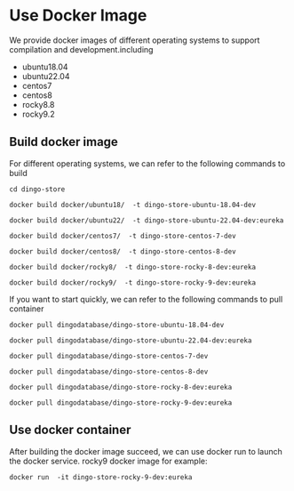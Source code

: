 # Use Docker Image

We provide docker images of different operating systems to support compilation and development.including

- ubuntu18.04
- ubuntu22.04
- centos7
- centos8
- rocky8.8
- rocky9.2

## Build docker image

For different operating systems, we can refer to the following commands to build

``````
cd dingo-store 

docker build docker/ubuntu18/  -t dingo-store-ubuntu-18.04-dev

docker build docker/ubuntu22/  -t dingo-store-ubuntu-22.04-dev:eureka

docker build docker/centos7/  -t dingo-store-centos-7-dev

docker build docker/centos8/  -t dingo-store-centos-8-dev

docker build docker/rocky8/  -t dingo-store-rocky-8-dev:eureka

docker build docker/rocky9/  -t dingo-store-rocky-9-dev:eureka
``````

If you want to start quickly, we can refer to the following commands to pull container

``````
docker pull dingodatabase/dingo-store-ubuntu-18.04-dev

docker pull dingodatabase/dingo-store-ubuntu-22.04-dev:eureka

docker pull dingodatabase/dingo-store-centos-7-dev

docker pull dingodatabase/dingo-store-centos-8-dev

docker pull dingodatabase/dingo-store-rocky-8-dev:eureka

docker pull dingodatabase/dingo-store-rocky-9-dev:eureka
``````

## Use docker container

After building the docker image succeed, we can use docker run to launch the docker service. rocky9 docker image for example:

``````
docker run  -it dingo-store-rocky-9-dev:eureka
``````

